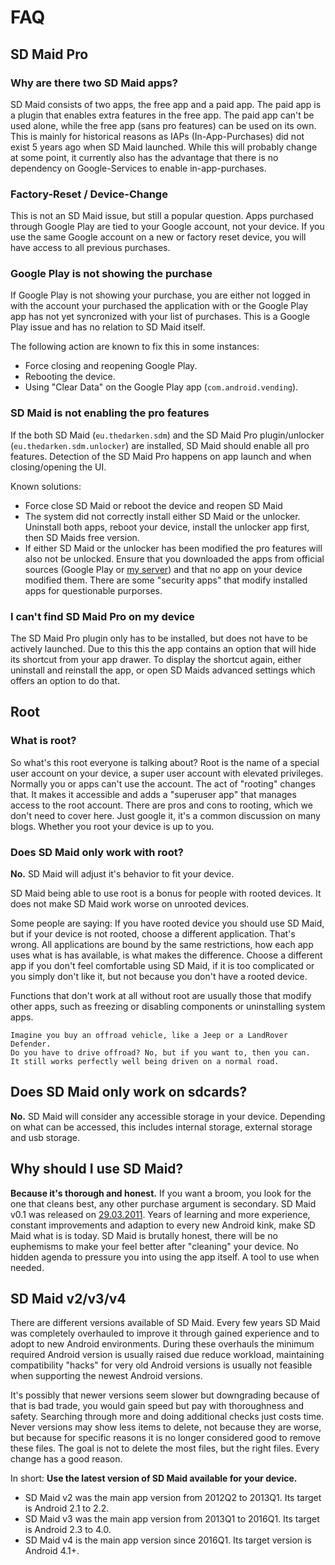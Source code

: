 # FAQ
## SD Maid Pro
### Why are there two SD Maid apps?
SD Maid consists of two apps, the free app and a paid app. The paid app is a plugin that enables extra features in the free app. The paid app can't be used alone, while the free app (sans pro features) can be used on its own. This is mainly for historical reasons as IAPs (In-App-Purchases) did not exist 5 years ago when SD Maid launched. While this will probably change at some point, it currently also has the advantage that there is no dependency on Google-Services to enable in-app-purchases.

### Factory-Reset / Device-Change
This is not an SD Maid issue, but still a popular question. Apps purchased through Google Play are tied to your Google account, not your device. If you use the same Google account on a new or factory reset device, you will have access to all previous purchases.

### Google Play is not showing the purchase
If Google Play is not showing your purchase, you are either not logged in with the account your purchased the application with or the Google Play app has not yet syncronized with your list of purchases. This is a Google Play issue and has no relation to SD Maid itself.

The following action are known to fix this in some instances:
* Force closing and reopening Google Play.
* Rebooting the device.
* Using "Clear Data" on the Google Play app (`com.android.vending`).

### SD Maid is not enabling the pro features
If the both SD Maid (`eu.thedarken.sdm`) and the SD Maid Pro plugin/unlocker (`eu.thedarken.sdm.unlocker`) are installed, SD Maid should enable all pro features. Detection of the SD Maid Pro happens on app launch and when closing/opening the UI.

Known solutions:
* Force close SD Maid or reboot the device and reopen SD Maid
* The system did not correctly install either SD Maid or the unlocker. Uninstall both apps, reboot your device, install the unlocker app first, then SD Maids free version.
* If either SD Maid or the unlocker has been modified the pro features will also not be unlocked. Ensure that you downloaded the apps from official sources (Google Play or [my server](sdmaid.darken.eu/download)) and that no app on your device modified them. There are some "security apps" that modify installed apps for questionable purporses.

### I can't find SD Maid Pro on my device
The SD Maid Pro plugin only has to be installed, but does not have to be actively launched. Due to this this the app contains an option that will hide its shortcut from your app drawer. To display the shortcut again, either uninstall and reinstall the app, or open SD Maids advanced settings which offers an option to do that.

## Root
### What is root?
So what's this root everyone is talking about? Root is the name of a special user account on your device, a super user account with elevated privileges.
Normally you or apps can't use the account. The act of "rooting" changes that. It makes it accessible and adds a "superuser app" that manages access to the root account. There are pros and cons to rooting, which we don't need to cover here. Just google it, it's a common discussion on many blogs. Whether you root your device is up to you.

### Does SD Maid only work with root?
**No.** SD Maid will adjust it's behavior to fit your device. 

SD Maid being able to use root is a bonus for people with rooted devices. It does not make SD Maid work worse on unrooted devices.

Some people are saying: If you have rooted device you should use SD Maid, but if your device is not rooted, choose a different application. That's wrong. All applications are bound by the same restrictions, how each app uses what is has available, is what makes the difference.
Choose a different app if you don't feel comfortable using SD Maid, if it is too complicated or you simply don't like it, but not because you don't have a rooted device.

Functions that don't work at all without root are usually those that modify other apps, such as freezing or disabling components or uninstalling system apps.

```
Imagine you buy an offroad vehicle, like a Jeep or a LandRover Defender.
Do you have to drive offroad? No, but if you want to, then you can.
It still works perfectly well being driven on a normal road. 
```

## Does SD Maid only work on sdcards?
**No.** SD Maid will consider any accessible storage in your device. Depending on what can be accessed, this includes internal storage, external storage and usb storage.

## Why should I use SD Maid?

**Because it's thorough and honest.**
If you want a broom, you look for the one that cleans best, any other purchase argument is secondary. SD Maid v0.1 was released on [29.03.2011](http://forum.xda-developers.com/showpost.php?p=12482608&postcount=1). Years of learning and more experience, constant improvements and adaption to every new Android kink, make SD Maid what is is today.
SD Maid is brutally honest, there will be no euphemisms to make your feel better after "cleaning" your device. No hidden agenda to pressure you into using the app itself. A tool to use when needed.

## SD Maid v2/v3/v4
There are different versions available of SD Maid. Every few years SD Maid was completely overhauled to improve it through gained experience and to adopt to new Android environments. During these overhauls the minimum required Android version is usually raised due reduce workload, maintaining compatibility "hacks" for very old Android versions is usually not feasible when supporting the newest Android versions.

It's possibly that newer versions seem slower but downgrading because of that is bad trade, you would gain speed but pay with thoroughness and safety. Searching through more and doing additional checks just costs time. Never versions may show less items to delete, not because they are worse, but because for specific reasons it is no longer considered good to remove these files. The goal is not to delete the most files, but the right files. Every change has a good reason.

In short: **Use the latest version of SD Maid available for your device.**

* SD Maid v2 was the main app version from 2012Q2 to 2013Q1. Its target is Android 2.1 to 2.2.
* SD Maid v3 was the main app version from 2013Q1 to 2016Q1. Its target is Android 2.3 to 4.0.
* SD Maid v4 is the main app version since 2016Q1. Its target version is Android 4.1+.

